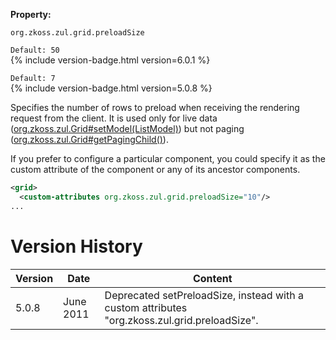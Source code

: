 **Property:**

`org.zkoss.zul.grid.preloadSize `

`Default: 50`  
{% include version-badge.html version=6.0.1 %}

`Default: 7`  
{% include version-badge.html version=5.0.8 %}

Specifies the number of rows to preload when receiving the rendering
request from the client. It is used only for live data
([org.zkoss.zul.Grid#setModel(ListModel)](https://www.zkoss.org/javadoc/latest/zk/org/zkoss/zul/Grid.html#setModel(ListModel))) but
not paging
([org.zkoss.zul.Grid#getPagingChild()](https://www.zkoss.org/javadoc/latest/zk/org/zkoss/zul/Grid.html#getPagingChild())).

If you prefer to configure a particular component, you could specify it
as the custom attribute of the component or any of its ancestor
components.

```xml
<grid>
  <custom-attributes org.zkoss.zul.grid.preloadSize="10"/>
...
```

# Version History

| Version | Date      | Content                                                                                       |
|---------|-----------|-----------------------------------------------------------------------------------------------|
| 5.0.8   | June 2011 | Deprecated setPreloadSize, instead with a custom attributes "org.zkoss.zul.grid.preloadSize". |
